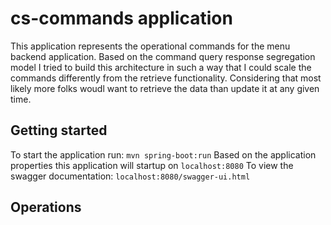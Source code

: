 # cs-commands application

This application represents the operational commands for the menu backend application.  Based on the command query response segregation model I tried to build this architecture in such a way that I could scale the commands differently from the retrieve functionality.  Considering that most likely more folks woudl want to retrieve the data than update it at any given time.

## Getting started
To start the application run: `mvn spring-boot:run`
Based on the application properties this application will startup on `localhost:8080`
To view the swagger documentation: `localhost:8080/swagger-ui.html`


## Operations

